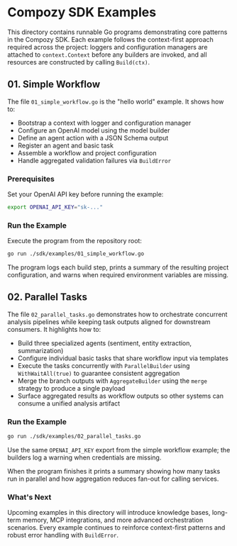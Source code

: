 # Compozy SDK Examples

This directory contains runnable Go programs demonstrating core patterns in the Compozy SDK. Each example follows the context-first approach required across the project: loggers and configuration managers are attached to `context.Context` before any builders are invoked, and all resources are constructed by calling `Build(ctx)`.

## 01. Simple Workflow

The file `01_simple_workflow.go` is the "hello world" example. It shows how to:

- Bootstrap a context with logger and configuration manager
- Configure an OpenAI model using the model builder
- Define an agent action with a JSON Schema output
- Register an agent and basic task
- Assemble a workflow and project configuration
- Handle aggregated validation failures via `BuildError`

### Prerequisites

Set your OpenAI API key before running the example:

```bash
export OPENAI_API_KEY="sk-..."
```

### Run the Example

Execute the program from the repository root:

```bash
go run ./sdk/examples/01_simple_workflow.go
```

The program logs each build step, prints a summary of the resulting project configuration, and warns when required environment variables are missing.

## 02. Parallel Tasks

The file `02_parallel_tasks.go` demonstrates how to orchestrate concurrent analysis pipelines while keeping task outputs aligned for downstream consumers. It highlights how to:

- Build three specialized agents (sentiment, entity extraction, summarization)
- Configure individual basic tasks that share workflow input via templates
- Execute the tasks concurrently with `ParallelBuilder` using `WithWaitAll(true)` to guarantee consistent aggregation
- Merge the branch outputs with `AggregateBuilder` using the `merge` strategy to produce a single payload
- Surface aggregated results as workflow outputs so other systems can consume a unified analysis artifact

### Run the Example

```bash
go run ./sdk/examples/02_parallel_tasks.go
```

Use the same `OPENAI_API_KEY` export from the simple workflow example; the builders log a warning when credentials are missing.

When the program finishes it prints a summary showing how many tasks run in parallel and how aggregation reduces fan-out for calling services.

### What's Next

Upcoming examples in this directory will introduce knowledge bases, long-term memory, MCP integrations, and more advanced orchestration scenarios. Every example continues to reinforce context-first patterns and robust error handling with `BuildError`.
